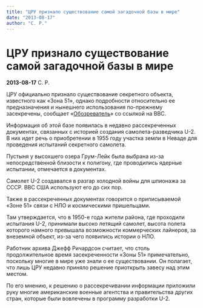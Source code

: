 ```yaml
---
title: "ЦРУ признало существование самой загадочной базы в мире"
date: "2013-08-17"
author: "С. Р."
---
```


# ЦРУ признало существование самой загадочной базы в мире

**2013-08-17** С. Р.

ЦРУ официально признало существование секретного объекта, известного как «Зона 51», однако подробности относительно ее предназначения и нынешнего использования по-прежнему засекречены, сообщает «[Обозреватель](http://obozrevatel.com/)» со ссылкой на ВВС.

Информация об этой базе появилась в недавно рассекреченных документах, связанных с историей создания самолета-разведчика U-2. В них идет речь о приобретении в 1955 году участка земли в Неваде для проведения испытаний секретного самолета.

Пустыня у высохшего озера Грум-Лейк была выбрана из-за непосредственной близости к полигону, где проводились ядерные испытании, отмечается в документах.

Самолет U-2 создавался в разгар холодной войны для шпионажа за СССР. ВВС США используют его до сих пор.

Также в рассекреченных документах говорится о приписываемой «Зоне 51» связи с НЛО и космическими пришельцами.

Там утверждается, что в 1950-е года жители района, где проходили испытания U-2, принимали высоко летящий самолет, высота полета которого намного превышала возможности коммерческих лайнеров, за внеземной объект, из-за чего появились истории о НЛО.

Работник архива Джефф Ричардсон считает, что столь продолжительное время засекреченности «Зоны 51» примечательно, поскольку многие в мире уже знали о ее существовании. Он полагает, что лишь ЦРУ недавно приняло решение приоткрыть завесу над этим местом.

По его мнению, к решению о рассекречивании информации приложили руку многие американские военные агентства и правительства других стран, которые были вовлечены в программу разработки U-2.